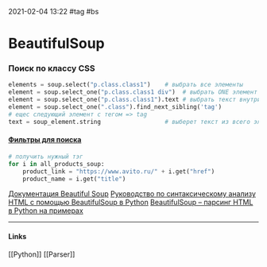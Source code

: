 2021-02-04 13:22
#tag #bs
# BeautifulSoup
### Поиск по классу CSS
```python
elements = soup.select("p.class.class1")	# выбрать все элементы
element = soup.select_one("p.class.class1 div")  # выбрать ONE элемент
element = soup.select_one("p.class.class1").text # выбрать текст внутри эл-та
element = soup.select_one(".class").find_next_sibling('tag')
# ещес следующий элемент с тегом => tag
text = soup_element.string 					# выберет текст из всего элемента
```
#### [ Фильтры для поиска](https://code.tutsplus.com/ru/tutorials/scraping-webpages-in-python-with-beautiful-soup-search-and-dom-modification--cms-28276)
```python
# получить нужный тэг
for i in all_products_soup:  
	product_link = "https://www.avito.ru/" + i.get("href")  
    product_name = i.get("title")
```
[Документация Beautiful Soup](https://www.crummy.com/software/BeautifulSoup/bs4/doc.ru/bs4ru.html#beautiful-soup "Permalink to this headline")
[Руководство по синтаксическому анализу HTML с помощью BeautifulSoup в Python](https://dev-gang.ru/article/rukovodstvo-po-sintaksiczeskomu-analizu-html-s-pomosczu-beautifulsoup-v-python-kgnmwzixct/)
[BeautifulSoup – парсинг HTML в Python на примерах](https://python-scripts.com/beautifulsoup-html-parsing)

_____________
#### Links
[[Python]] [[Parser]]